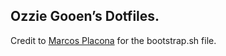 ## Ozzie Gooen’s Dotfiles.

Credit to [Marcos Placona](http://www.placona.co.uk/1224/linux/managing-your-dotfiles-the-right-way/) for the bootstrap.sh file.
